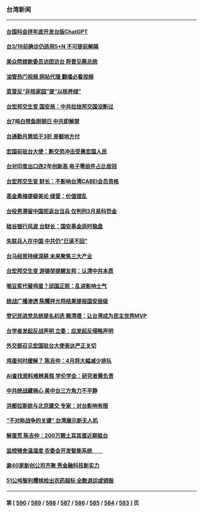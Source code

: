 ### 台湾新闻
---
#### [台国科会拼年底开发台版ChatGPT](../../pages/ncid1349361/n13950792.md?03160045) 
#### [台3/19前确诊仍适用5+N  不可提前解隔](../../pages/ncid1349361/n13950919.md?03160045) 
#### [美众院拨款委员访团访台 将晋见蔡总统](../../pages/ncid1349361/n13950918.md?03160045) 
#### [油管热门视频 网站代理 翻墙必看视频](http://138.2.39.72:81/youtube.html?epic-marker?03160045)
#### [蓝营反“非核家园”提“以核养绿”](../../pages/ncid1349361/n13950917.md?03160045) 
#### [台宏邦交生变 国安局：中共拉拢邦交国没断过](../../pages/ncid1349361/n13950850.md?03160045) 
#### [台7吨白带鱼刚销日 中共即解禁](../../pages/ncid1349361/n13950920.md?03160045) 
#### [台通勤月票低于3折 差额地方付](../../pages/ncid1349361/n13950927.md?03160045) 
#### [宏国前驻台大使：断交恐冲击受惠宏国人民](../../pages/ncid1349361/n13950852.md?03160045) 
#### [台对印度出口连2年创新高 电子零组件占比居冠](../../pages/ncid1349361/n13950848.md?03160045) 
#### [台宏邦交生变 财长：不影响台湾CABEI会员资格](../../pages/ncid1349361/n13950854.md?03160045) 
#### [高金素梅提疑美论 绿营：价值错乱](../../pages/ncid1349361/n13950884.md?03160045) 
#### [台役男滞留中国拒返台当兵 仅判刑3月易科罚金](../../pages/ncid1349361/n13950886.md?03160045) 
#### [硅谷银行风波 台财长：国安基金适时稳盘](../../pages/ncid1349361/n13950856.md?03160045) 
#### [失联兵人在中国 中共仍“已读不回”](../../pages/ncid1349361/n13950887.md?03160045) 
#### [台马经贸持续深耕 未来聚焦三大产业](../../pages/ncid1349361/n13950847.md?03160045) 
#### [台宏邦交生变 游锡堃提醒友邦：认清中共本质](../../pages/ncid1349361/n13950845.md?03160045) 
#### [喝豆浆代替鸡蛋？邱国正怒：乱讲影响士气](../../pages/ncid1349361/n13950888.md?03160045) 
#### [统战广播渗透 陈耀祥允将结果提报国安层级](../../pages/ncid1349361/n13950890.md?03160045) 
#### [登记民进党总统提名初选 赖清德：让台湾成为民主世界MVP](../../pages/ncid1349361/n13950892.md?03160045) 
#### [台学者发起反战声明 立委：应发起反侵略声明](../../pages/ncid1349361/n13950891.md?03160045) 
#### [外交部召见宏国驻台大使表达严正关切](../../pages/ncid1349361/n13950766.md?03160045) 
#### [鸡蛋何时缓解？ 陈吉仲：4月将大幅减少排队](../../pages/ncid1349361/n13950768.md?03160045) 
#### [AI查找资料难辨真假 学伦学会：研究者需负责](../../pages/ncid1349361/n13950765.md?03160045) 
#### [中共统战藏祸心 美中台三方角力不平静](../../pages/ncid1349361/n13950156.md?03160045) 
#### [洪都拉斯欲与北京建交 专家：对台影响有限](../../pages/ncid1349361/n13950556.md?03160045) 
#### [“不对称战争的关键” 台湾展示新无人机](../../pages/ncid1349361/n13950047.md?03160045) 
#### [解蛋荒 陈吉仲：200万颗土耳其蛋近期抵台](../../pages/ncid1349361/n13950165.md?03160045) 
#### [监控猪舍温湿度 农委会开发智能系统　　](../../pages/ncid1349361/n13950161.md?03160045) 
#### [逾40家新创公司齐聚 秀金融科技新实力](../../pages/ncid1349361/n13950159.md?03160045) 
#### [51公吨智利樱桃检出农药超标 全数退运或销毁](../../pages/ncid1349361/n13950163.md?03160045) 

---
#### 第 [ [590](./590.md?03160045) / [589](./589.md?03160045) / [588](./588.md?03160045) / [587](./587.md?03160045) / [586](./586.md?03160045) / [585](./585.md?03160045) / [584](./584.md?03160045) / [583](./583.md?03160045) ] 页
